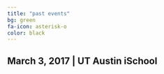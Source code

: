 ```yaml
---
title: "past events"
bg: green
fa-icon: asterisk-o
color: black  
---
```


## March 3, 2017 | UT Austin iSchool
